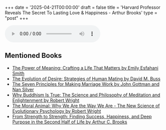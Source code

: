 +++
date = '2025-04-21T00:00:00'
draft = false
title = 'Harvard Professor Reveals The Secret To Lasting Love & Happiness - Arthur Brooks'
type = "post"
+++

<audio controls>
  <source src="https://www.youtube.com/watch?v=jY1gwywkmvc" type="audio/mpeg">
  Your browser does not support the audio element.
</audio>

## Mentioned Books

- [The Power of Meaning: Crafting a Life That Matters by Emily Esfahani Smith](https://www.amazon.com/s?k=The+Power+of+Meaning:+Crafting+a+Life+That+Matters+by+Emily+Esfahani+Smith&tag=podcaststoboo-20)
- [The Evolution of Desire: Strategies of Human Mating by David M. Buss](https://www.amazon.com/s?k=The+Evolution+of+Desire:+Strategies+of+Human+Mating+by+David+M.+Buss&tag=podcaststoboo-20)
- [The Seven Principles for Making Marriage Work by John Gottman and Nan Silver](https://www.amazon.com/s?k=The+Seven+Principles+for+Making+Marriage+Work+by+John+Gottman+and+Nan+Silver&tag=podcaststoboo-20)
- [Why Buddhism Is True: The Science and Philosophy of Meditation and Enlightenment by Robert Wright](https://www.amazon.com/s?k=Why+Buddhism+Is+True:+The+Science+and+Philosophy+of+Meditation+and+Enlightenment+by+Robert+Wright&tag=podcaststoboo-20)
- [The Moral Animal: Why We Are the Way We Are - The New Science of Evolutionary Psychology by Robert Wright](https://www.amazon.com/s?k=The+Moral+Animal:+Why+We+Are+the+Way+We+Are+-+The+New+Science+of+Evolutionary+Psychology+by+Robert+Wright&tag=podcaststoboo-20)
- [From Strength to Strength: Finding Success, Happiness, and Deep Purpose in the Second Half of Life by Arthur C. Brooks](https://www.amazon.com/s?k=From+Strength+to+Strength:+Finding+Success,+Happiness,+and+Deep+Purpose+in+the+Second+Half+of+Life+by+Arthur+C.+Brooks&tag=podcaststoboo-20)